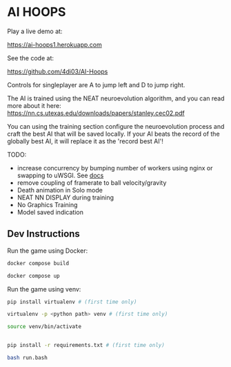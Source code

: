 <h1> AI HOOPS </h1>

Play a live demo at:

https://ai-hoops1.herokuapp.com

See the code at:

https://github.com/4di03/AI-Hoops


Controls for singleplayer are A to jump left and D to jump right.


The AI is trained using the NEAT neuroevolution algorithm, and you can read more about it here:  
https://nn.cs.utexas.edu/downloads/papers/stanley.cec02.pdf


You can using the training section configure the neuroevolution process and craft the best AI that will be saved locally.
If your AI beats the record of the globally best AI, it will replace it as the 'record best AI'!

TODO:
 - increase concurrency by bumping number of workers using nginx or swapping to uWSGI. See [docs](https://flask-socketio.readthedocs.io/en/latest/deployment.html#gunicorn-web-server)
 - remove coupling of framerate to ball velocity/gravity
 - Death animation in Solo mode
 - NEAT NN DISPLAY during training
 - No Graphics Training
 - Model saved indication
   
## Dev Instructions ## 

Run the game using Docker:

```bash
docker compose build 

docker compose up

```

Run the game using venv:

```bash
pip install virtualenv # (first time only)

virtualenv -p <python path> venv # (first time only)

source venv/bin/activate


pip install -r requirements.txt # (first time only)

bash run.bash
```
